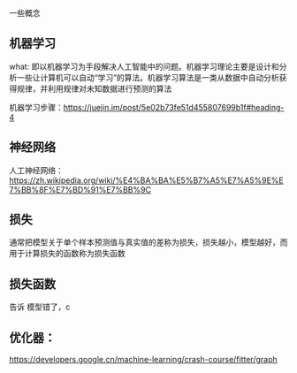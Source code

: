 一些概念
## 机器学习

what: 
即以机器学习为手段解决人工智能中的问题。机器学习理论主要是设计和分析一些让计算机可以自动“学习”的算法。机器学习算法是一类从数据中自动分析获得规律，并利用规律对未知数据进行预测的算法

机器学习步骤：https://juejin.im/post/5e02b73fe51d455807699b1f#heading-4

## 神经网络
人工神经网络：
https://zh.wikipedia.org/wiki/%E4%BA%BA%E5%B7%A5%E7%A5%9E%E7%BB%8F%E7%BD%91%E7%BB%9C


## 损失

通常把模型关于单个样本预测值与真实值的差称为损失，损失越小，模型越好，而用于计算损失的函数称为损失函数

## 损失函数
告诉 模型错了，c

## 优化器：
https://developers.google.cn/machine-learning/crash-course/fitter/graph
